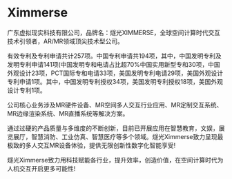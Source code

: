 # Ximmerse

广东虚拟现实科技有限公司，品牌名：燧光XIMMERSE，全球空间计算时代交互技术引领者，AR/MR领域顶尖技术型公司。

有效专利及专利申请共计257项。中国专利申请共194项，其中，中国发明专利及发明专利申请141项(中国发明专和电请占比超70%中国实用新型专和30项，中国外观设计23项，PCT国际专和电请33项，美国发明专利电请29项，美国外观设计专利申请1项。其中，中国发明专利授权34项，美国发明专利授权18项，美国外观设计专利1项。

公司核心业务涉及MR硬件设备、MR空间多人交互行业应用、MR定制交互系统、MR边缘渲染系统、MR直播系统等解决方案。

通过过硬的产品质量与多维度的不断创新，目前已开展应用在智慧教育，文娱，展览展厅，智慧消防、工业仿真、智慧医疗等多个领域。燧光Ximmerse致力呈现最极致的多人交互MR设备体验，提供无限创新性数字化智能享受!

燧光Ximmerse致力用科技赋能各行业，提升效率，创造价值，在空间计算时代为人机交互开启更多可能性!

